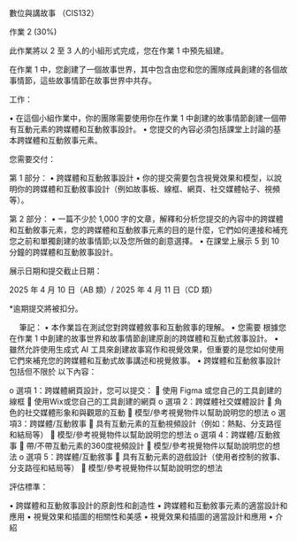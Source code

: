 數位與講故事 （CIS132）

作業 2
(30%)

此作業將以 2 至 3 人的小組形式完成，您在作業 1 中預先組建。

在作業 1 中，您創建了一個故事世界，其中包含由您和您的團隊成員創建的各個故事情節，這些故事情節在故事世界中共存。

工作：

•	在這個小組作業中，你的團隊需要使用你在作業 1 中創建的故事情節創建一個帶有互動元素的跨媒體和互動敘事設計。 
•	您提交的內容必須包括課堂上討論的基本跨媒體和互動敘事元素。

您需要交付：
 
第 1 部分： 
•	跨媒體和互動敘事設計 
•	你的提交需要包含視覺效果和模型，以說明你的跨媒體和互動敘事設計（例如故事板、線框、網頁、社交媒體帖子、視頻等）。
 
第 2 部分：
•	一篇不少於 1,000 字的文章，解釋和分析您提交的內容中的跨媒體和互動敘事元素，您的跨媒體和互動敘事元素的目的是什麼，它們如何連接和補充您之前和單獨創建的故事情節;以及您所做的創意選擇。
•	 在課堂上展示 5 到 10 分鐘的跨媒體和互動敘事設計。
 
展示日期和提交截止日期： 

2025 年 4 月 10 日（AB 類）/ 2025 年 4 月 11 日（CD 類）

*逾期提交將被扣分。


 
筆記：
•	本作業旨在測試您對跨媒體敘事和互動敘事的理解。 
•	您需要 根據您在作業 1 中創建的故事世界和故事情節創建原創的跨媒體和互動式敘事設計。
•	雖然允許使用生成式 AI 工具來創建故事寫作和視覺效果，但重要的是您如何使用它們來補充您的跨媒體和互動式故事講述和視覺敘事。
•	跨媒體和互動敘事設計包括但不限於 以下內容：

o	選項 1：跨媒體網頁設計，您可以提交：
	使用 Figma 或您自己的工具創建的線框
	使用Wix或您自己的工具創建的網頁
o	選項 2：跨媒體社交媒體設計
	角色的社交媒體形象和與觀眾的互動
	模型/參考視覺物件以幫助說明您的想法
o	選項3：跨媒體/互動敘事
	具有互動元素的互動視頻設計（例如：熱點、分支路徑和結局等）
	模型/參考視覺物件以幫助說明您的想法
o	選項 4：跨媒體/互動敘事
	帶/不帶互動元素的360度視頻設計
	模型/參考視覺物件以幫助說明您的想法
o	選項 5：跨媒體/互動敘事
	具有互動元素的遊戲設計（使用者控制的敘事、分支路徑和結局等）
	模型/參考視覺物件以幫助說明您的想法

評估標準：

•	跨媒體和互動敘事設計的原創性和創造性 
•	跨媒體和互動敘事元素的適當設計和應用 
•	視覺效果和插圖的相關性和美感
•	視覺效果和插圖的適當設計和應用 
•	介紹 


